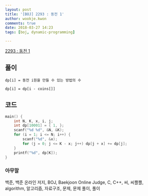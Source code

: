 ```yaml
---
layout: post
title: '[BOJ] 2293 : 동전 1'
author: wookje.kwon
comments: true
date: 2018-03-27 14:23
tags: [boj, dynamic-programming]

---
```


[2293 : 동전 1](https://www.acmicpc.net/problem/2293)

## 풀이

`dp[i] = 동전 i원을 만들 수 있는 방법의 수`

`dp[i] = dp[i - coins[]]`

## 코드

```cpp
main() {
	int N, K, x, i, j;
	int dp[10001] = { 1, };
	scanf("%d %d", &N, &K);
	for (i = 1; i <= N; i++) {
		scanf("%d", &x);
		for (j = 0; j <= K - x; j++) dp[j + x] += dp[j];
	}
	printf("%d", dp[K]);
}
```

### 아무말  
백준, 백준 온라인 저지, BOJ, Baekjoon Online Judge, C, C++, 씨, 씨쁠쁠, algorithm, 알고리즘, 자료구조, 문제, 문제 풀이, 풀이
